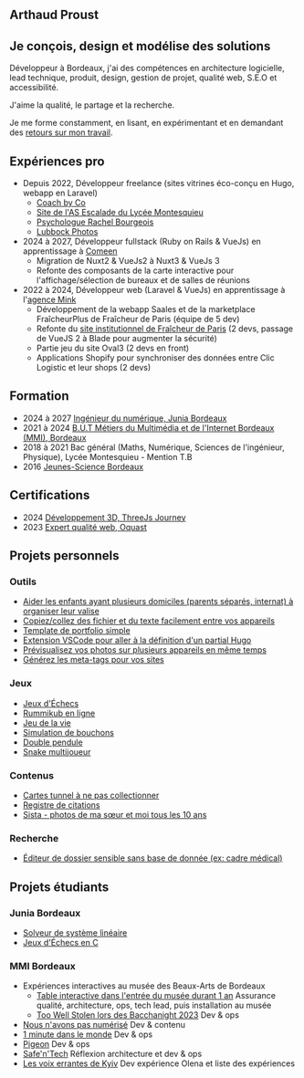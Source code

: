 <article aria-describedby="presentation">
<h1 id="presentation">
  <span title="Prénom" data-cursor="text">Arthaud</span>
  <span title="Nom" data-cursor="text">Proust</span>
</h1>

## Je conçois, design et modélise des solutions

Développeur à Bordeaux, j'ai des compétences en architecture logicielle, lead technique, produit, design, gestion de projet, qualité web, S.E.O et
accessibilité.

J'aime la qualité, le partage et la recherche.

Je me forme constamment, en lisant, en expérimentant et en demandant des [retours sur mon travail](/on-a-travaille-ensemble).

</article>

<article aria-describedby="expériences-pro">

## Expériences pro

- Depuis 2022, Développeur freelance (sites vitrines éco-conçu en Hugo, webapp en Laravel)
    - [Coach by Co](https://coachbyco.fr)
    - [Site de l'AS Escalade du Lycée Montesquieu](https://escalade-montesquieu.fr)
    - [Psychologue Rachel Bourgeois](https://rachelbourgeois-psychologue.fr/)
    - [Lubbock Photos](https://lubbockphotos.com)
- 2024 à 2027, Développeur fullstack (Ruby on Rails & VueJs) en apprentissage à [Comeen](https://comeen.com)
    - Migration de Nuxt2 & VueJs2 à Nuxt3 & VueJs 3
    - Refonte des composants de la carte interactive pour l'affichage/sélection de bureaux et de salles de réunions
- 2022 à 2024, Développeur web (Laravel & VueJs) en apprentissage à l'[agence Mink](https://mink-agency.com)
    - Développement de la webapp Saales et de la marketplace FraîcheurPlus de Fraîcheur de Paris (équipe de 5 dev)
    - Refonte du [site institutionnel de Fraîcheur de Paris](https://www.fraicheurdeparis.fr/) (2 devs, passage de VueJS 2 à Blade pour augmenter la
      sécurité)
    - Partie jeu du site Oval3 (2 devs en front)
    - Applications Shopify pour synchroniser des données entre Clic Logistic et leur shops (2 devs)

</article>

<article aria-describedby="formation"  class="list-with-dates">

## Formation

- <span>2024 à 2027</span>
  [Ingénieur du numérique, Junia Bordeaux](https://www.junia.com/fr/formations-admissions/alternance-et-apprentissage/alternance-ingenieur-numerique/)
- <span>2021 à 2024</span>
  [B.U.T Métiers du Multimédia et de l'Internet Bordeaux <abbr>(MMI)</abbr>, Bordeaux](https://mmibordeaux.com)
- <span>2018 à 2021</span>
  <span>Bac général (Maths, Numérique, Sciences de l'ingénieur, Physique), Lycée Montesquieu - Mention T.B</span>
- <span>2016</span>
  [Jeunes-Science Bordeaux](https://www.jeunes-science.asso.fr/)

</article>

<article aria-describedby="certifications" class="list-with-dates">

## Certifications

- <span>2024</span>
  [Développement 3D, ThreeJs Journey](https://threejs-journey.com/certificate/view/37429)
- <span>2023</span>
  [Expert qualité web, Oquast](https://directory.opquast.com/fr/certificates/arthaud-proust/)

</article>

<article aria-describedby="projets-personnels">

## Projets personnels

### Outils

- [Aider les enfants ayant plusieurs domiciles (parents séparés, internat) à organiser leur valise](https://dressing.arthaud.dev)
- [Copiez/collez des fichier et du texte facilement entre vos appareils](https://clipboard.arthaud.dev)
- [Template de portfolio simple](https://github.com/arthaud-proust/simple-portfolio)
- [Extension VSCode pour aller à la définition d'un partial Hugo](https://marketplace.visualstudio.com/items?itemName=arthaud-proust.hugo-partials-defs)
- [Prévisualisez vos photos sur plusieurs appareils en même temps](https://preview.arthaud.dev)
- [Générez les meta-tags pour vos sites](https://metatags.arthaud.dev)

### Jeux

- [Jeux d'Échecs](https://chess.arthaud.dev)
- [Rummikub en ligne](https://rummikub.arthaud.dev)
- [Jeu de la vie](https://life.arthaud.dev)
- [Simulation de bouchons](https://traffic-jam.arthaud.dev)
- [Double pendule](https://pendulum.arthaud.dev)
- [Snake multijoueur](https://snake.arthaud.dev)

### Contenus

- [Cartes tunnel à ne pas collectionner](https://tunnel.arthaud.dev)
- [Registre de citations](https://quoted.arthaud.dev)
- [Sista - photos de ma sœur et moi tous les 10 ans](https://sista.arthaud.dev)

### Recherche

- [Éditeur de dossier sensible sans base de donnée (ex: cadre médical)](https://github.com/arthaud-proust-rd/serverless-form-builder)

</article>

<article aria-describedby="projets-étudiants">

## Projets étudiants

### Junia Bordeaux

- [Solveur de système linéaire](https://matrix-resolution.netlify.app/)
- [Jeux d'Échecs en C](https://github.com/arthaud-proust/c-chess)

### MMI Bordeaux

- Expériences interactives au musée des Beaux-Arts de Bordeaux
    - [Table interactive dans l'entrée du musée durant 1 an](https://nuit-du-musba.mmibordeaux.com/) Assurance qualité, architecture, ops, tech lead,
      puis installation au musée
    - [Too Well Stolen lors des Bacchanight 2023](https://too-well-stolen.vercel.app/) Dev & ops
- [Nous n'avons pas numérisé](https://nousnavonspasnumerise.mmibordeaux.com/) Dev & contenu
- [1 minute dans le monde](https://1minute.lesorchideesrouges.org/) Dev & ops
- [Pigeon](https://pigeon.ovh/login) Dev & ops
- [Safe'n'Tech](https://safe-n-tech.netlify.app/) Réflexion architecture et dev & ops
- [Les voix errantes de Kyiv](https://les-voix-errantes-de-kyiv.fr/) Dev expérience Olena et liste des expériences

</article>

